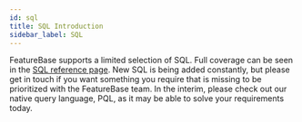 ```yaml
---
id: sql
title: SQL Introduction
sidebar_label: SQL
---
```


FeatureBase supports a limited selection of SQL. Full coverage can be seen in the [SQL reference page](/sql-guide/sql). New SQL is being added constantly, but please get in touch if you want something you require that is missing to be prioritized with the FeatureBase team. In the interim, please check out our native query language, PQL, as it may be able to solve your requirements today.